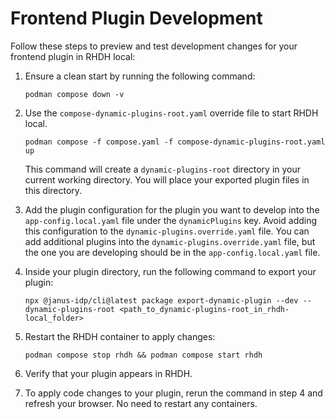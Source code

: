 # Frontend Plugin Development

Follow these steps to preview and test development changes for your frontend plugin in RHDH local:

1. Ensure a clean start by running the following command:

   ```shell
   podman compose down -v
   ```

2. Use the `compose-dynamic-plugins-root.yaml` override file to start RHDH local.

   ```shell
   podman compose -f compose.yaml -f compose-dynamic-plugins-root.yaml up
   ```

   This command will create a `dynamic-plugins-root` directory in your current working directory. You will place your exported plugin files in this directory.

3. Add the plugin configuration for the plugin you want to develop into the `app-config.local.yaml` file under the `dynamicPlugins` key. Avoid adding this configuration to the `dynamic-plugins.override.yaml` file. You can add additional plugins into the `dynamic-plugins.override.yaml` file, but the one you are developing should be in the `app-config.local.yaml` file.

4. Inside your plugin directory, run the following command to export your plugin:

   ```shell
   npx @janus-idp/cli@latest package export-dynamic-plugin --dev --dynamic-plugins-root <path_to_dynamic-plugins-root_in_rhdh-local_folder>
   ```

5. Restart the RHDH container to apply changes:

   ```shell
   podman compose stop rhdh && podman compose start rhdh
   ```

6. Verify that your plugin appears in RHDH.

7. To apply code changes to your plugin, rerun the command in step 4 and refresh your browser. No need to restart any containers.
